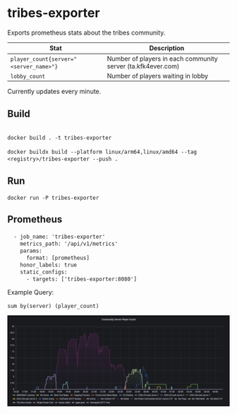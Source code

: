# tribes-exporter
Exports prometheus stats about the tribes community.

| Stat | Description |
| --- | --- |
|`player_count{server="<server_name>"}` | Number of players in each community server (ta.kfk4ever.com) |
| `lobby_count` | Number of players waiting in lobby |

Currently updates every minute.

## Build
```

docker build . -t tribes-exporter

docker buildx build --platform linux/arm64,linux/amd64 --tag <registry>/tribes-exporter --push .
```

## Run
```
docker run -P tribes-exporter
```

## Prometheus
```
  - job_name: 'tribes-exporter'
    metrics_path: '/api/v1/metrics'
    params:
      format: [prometheus]
    honor_labels: true
    static_configs:
      - targets: ['tribes-exporter:8080']
```

Example Query:
```
sum by(server) (player_count)
```

![png](screenshot.jpg)
